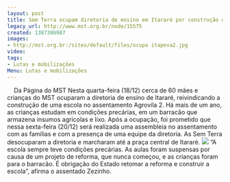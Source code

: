 ```yaml
---
layout: post
title: Sem Terra ocupam diretoria de ensino em Itararé por construção de escola
legacy_url: http://www.mst.org.br/node/15575
created: 1387386987
images:
- http://mst.org.br:/sites/default/files/ocupa itapeva2.jpg
video: 
tags:
- Lutas e mobilizações
Menu: Lutas e mobilizações
---
```



 
 
Da Página do MST
Nesta quarta-feira (18/12) cerca de 60 mães e crianças do MST  ocuparam a diretoria de ensino de Itararé, reivindicando a construção de  uma escola no assentamento Agrovila 2. Há mais de um ano, as crianças  estudam em condições precárias, em um barracão que armazena insumos  agrícolas e lixo.
Após a ocupação, foi prometido que nessa  sexta-feira (20/12) será realizada uma assembleia no assentamento com  as famílias e com a presença de uma equipe da diretoria. As Sem Terra desocuparam a diretoria e marcharam até a  praça central de Itararé.
![](/sites/default/files/ocupa%20itapeva2.jpg)
“A escola sempre teve condições  precárias. As aulas foram suspensas por causa de um projeto de reforma,  que nunca começou, e as crianças foram para o barracão. É obrigação do  Estado retomar a reforma e construir a escola”, afirma o assentado  Zezinho.
